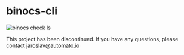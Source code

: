 # binocs-cli

![binocs check ls](https://automato.io/images/binocs-checks-color-3.png)

This project has been discontinued. If you have any questions, please contact [jaroslav@automato.io](mailto:jaroslav@automato.io)
